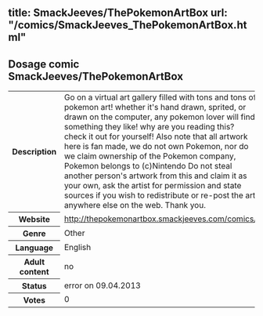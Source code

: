 title: SmackJeeves/ThePokemonArtBox
url: "/comics/SmackJeeves_ThePokemonArtBox.html"
---
Dosage comic SmackJeeves/ThePokemonArtBox
-----------------------------------------

<table class="comicinfo">
<tr>
<th>Description</th><td>Go on a virtual art gallery filled with tons and tons of pokemon art! whether it's hand drawn, sprited, or drawn on the computer, any pokemon lover will find something they like! why are you reading this? check it out for yourself! Also note that all artwork here is fan made, we do not own Pokemon, nor do we claim ownership of the Pokemon company, Pokemon belongs to (c)Nintendo Do not steal another person's artwork from this and claim it as your own, ask the artist for permission and state sources if you wish to redistribute or re-post the art anywhere else on the web. Thank you.</td>
</tr>
<tr>
<th>Website</th><td><a href="http://thepokemonartbox.smackjeeves.com/comics/">http://thepokemonartbox.smackjeeves.com/comics/</a></td>
</tr>
<tr>
<th>Genre</th><td>Other</td>
</tr>
<tr>
<th>Language</th><td>English</td>
</tr>
<tr>
<th>Adult content</th><td>no</td>
</tr>
<tr>
<th>Status</th><td>error on 09.04.2013</td>
</tr>
<tr>
<th>Votes</th><td>0</div></td>
</tr>
</table>

